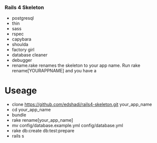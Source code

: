 ### Rails 4 Skeleton ###
- postgresql
- thin
- sass
- rspec
- capybara
- shoulda
- factory girl
- database cleaner
- debugger
- rename.rake
  renames the skeleton to your app name. Run rake rename[YOURAPPNAME] and you have a

# Useage #
- clone https://github.com/edshadi/rails4-skeleton.git your_app_name
- cd your_app_name
- bundle
- rake rename[your_app_name]
- mv config/database.example.yml config/database.yml
- rake db:create db:test:prepare
- rails s

